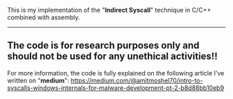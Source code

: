 This is my implementation of the "**Indirect Syscall**" technique in C/C++ combined with assembly.

----------------------------------------------------------------------------------------------------------------
The code is for research purposes only and should not be used for any unethical activities!!
----------------------------------------------------------------------------------------------------------------

For more information, the code is fully explained on the following article I've written on "**medium**":
https://medium.com/@amitmoshel70/intro-to-syscalls-windows-internals-for-malware-development-pt-2-b8d88bb10eb9
